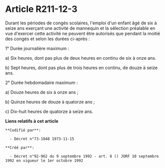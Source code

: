 # Article R211-12-3

Durant les périodes de congés scolaires, l'emploi d'un enfant âgé de six à seize ans exerçant une activité de mannequin et la
sélection préalable en vue d'exercer cette activité ne peuvent être autorisés que pendant la moitié des congés et selon les
durées ci-après :

1° Durée journalière maximum :

a) Six heures, dont pas plus de deux heures en continu de six à onze ans.

b) Sept heures, dont pas plus de trois heures en continu, de douze à seize ans.

2° Durée hebdomadaire maximum :

a) Douze heures de six à onze ans ;

b) Quinze heures de douze à quatorze ans ;

c) Dix-huit heures de quatorze à seize ans.

**Liens relatifs à cet article**

	**Codifié par**:

	  - Décret n°73-1048 1973-11-15

	**Créé par**:

	  - Décret n°92-962 du 9 septembre 1992 - art. 8 () JORF 10 septembre 1992 en vigueur le 1er octobre 1992

